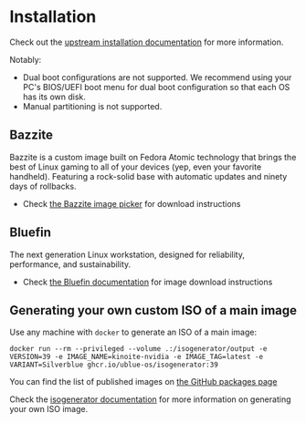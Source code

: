 # Installation

Check out the [upstream installation documentation](https://docs.fedoraproject.org/en-US/fedora-silverblue/installation/) for more information.

Notably:

- Dual boot configurations are not supported. We recommend using your PC's BIOS/UEFI boot menu for dual boot configuration so that each OS has its own disk.
- Manual partitioning is not supported.

## Bazzite

Bazzite is a custom image built on Fedora Atomic technology that brings the best of Linux gaming to all of your devices (yep, even your favorite handheld). Featuring a rock-solid base with automatic updates and ninety days of rollbacks.

- Check [the Bazzite image picker](https://bazzite.gg#image-picker) for download instructions

## Bluefin

The next generation Linux workstation, designed for reliability, performance, and sustainability.

- Check [the Bluefin documentation](https://universal-blue.discourse.group/docs?topic=41) for image download instructions

## Generating your own custom ISO of a main image

Use any machine with `docker` to generate an ISO of a main image:

    docker run --rm --privileged --volume .:/isogenerator/output -e VERSION=39 -e IMAGE_NAME=kinoite-nvidia -e IMAGE_TAG=latest -e VARIANT=Silverblue ghcr.io/ublue-os/isogenerator:39

You can find the list of published images on [the GitHub packages page](https://github.com/orgs/ublue-os/packages)

Check the [isogenerator documentation](https://github.com/ublue-os/isogenerator) for more information on generating your own ISO image.

 

